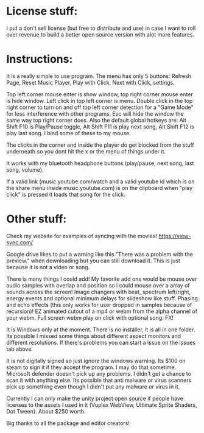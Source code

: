 # License stuff:

I put a don't sell license (but free to distribute and use) in case I want to roll over revenue to build a better open source version with alot more features.

# Instructions:

It is a really simple to use program. The menu has only 5 buttons: Refresh Page, Reset Music Player, Play with Click, Next with Click, settings.

Top left corner mouse enter is show window, top right corner mouse enter is hide window. Left click in top left corner is menu. Double click in the top right corner to turn on and off top left corner detection for a "Game Mode" for less interference with other programs. Esc will hide the window the same way top right corner does. Also the default global hotkeys are: Alt Shift F10 is Play/Pause toggle, Alt Shift F11 is play next song, Alt Shift F12 is play last song. I bind some of these to my mouse.

The clicks in the corner and inside the player do get blocked from the stuff underneath so you dont hit the x or the menu of things under it.

It works with my bluetooth headphone buttons (play/pause, next song, last song, volume).

If a valid link (music.youtube.com/watch and a valid youtube id which is on the share menu inside music.youtube.com) is on the clipboard when "play click" is pressed it loads that song for the click.

# Other stuff:

Check my website for examples of syncing with the movies! https://view-sync.com/

Google drive likes to put a warning like this "There was a problem with the preview." when downloading but you can still download it. This is just because it is not a video or song.

There is many things I could add! My favorite add ons would be mouse over audio samples with overlap and position so i could mouse over a array of sounds across the screen!
Image changers with beat, spectrum left/right, energy events and optional minimum delays for slideshow like stuff. Phasing and echo effects (this only works for user dropped in samples because of recursion)! EZ animated cutout of a mp4 or webm from the alpha channel of your webm. Full screen webm play on click with optional song. FX!

It is Windows only at the moment. There is no installer, it is all in one folder. Its possible I missed some things about different aspect monitors and different resolutions. If there's problems you can start a issue on the issues tab above.

It is not digitally signed so just ignore the windows warning. Its $100 on steam to sign it if they accept the program. I may do that sometime. Microsoft defender doesn't pick up any problems. I didn't get a chance to scan it with anything else. Its possible that anti malware or virus scanners pick up something even though I didn't put any malware or virus in it.

Currently I can only make the unity project open source if people have licenses to the assets I used in it (Vuplex WebView, Ultimate Sprite Shaders, Dot Tween). About $250 worth.

Big thanks to all the package and editor creators!
